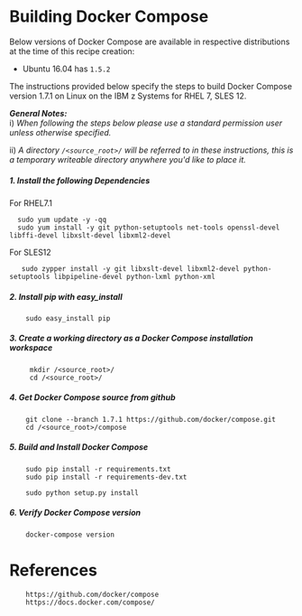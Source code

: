 <!---PACKAGE:Docker Compose--->
<!---DISTRO:RHEL 7.1:1.7.1--->
<!---DISTRO:SLES 12:1.7.1--->
<!---DISTRO:Ubuntu 16.x:1.7.1--->

# Building Docker Compose

Below versions of Docker Compose are available in respective distributions at the time of this recipe creation:

*    Ubuntu 16.04 has `1.5.2`

The instructions provided below specify the steps to build Docker Compose version 1.7.1 on Linux on the IBM z Systems for RHEL 7, SLES 12.

_**General Notes:**_  
i) _When following the steps below please use a standard permission user unless otherwise specified._

ii) _A directory `/<source_root>/` will be referred to in these instructions, this is a temporary writeable directory anywhere you'd like to place it._

##### 1. Install the following Dependencies
For RHEL7.1 

      sudo yum update -y -qq
      sudo yum install -y git python-setuptools net-tools openssl-devel libffi-devel libxslt-devel libxml2-devel
        
For SLES12

       sudo zypper install -y git libxslt-devel libxml2-devel python-setuptools libpipeline-devel python-lxml python-xml

##### 2. Install pip with easy_install
        sudo easy_install pip

##### 3. Create a working directory as a Docker Compose installation workspace  
         mkdir /<source_root>/
         cd /<source_root>/

##### 4. Get Docker Compose source from github
        git clone --branch 1.7.1 https://github.com/docker/compose.git
        cd /<source_root>/compose

##### 5. Build and Install Docker Compose
        sudo pip install -r requirements.txt
        sudo pip install -r requirements-dev.txt
        
        sudo python setup.py install
		
##### 6. Verify Docker Compose version
        docker-compose version
        
# References
        https://github.com/docker/compose
        https://docs.docker.com/compose/
        